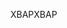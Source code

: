 <span data-ttu-id="74233-101">XBAP</span><span class="sxs-lookup"><span data-stu-id="74233-101">XBAP</span></span>